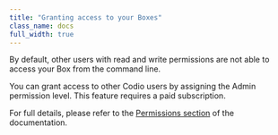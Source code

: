 ```yaml
---
title: "Granting access to your Boxes"
class_name: docs
full_width: true
---
```


By default, other users with read and write permissions are not able to access your Box from the command line.

You can grant access to other Codio users by assigning the Admin permission level. This feature requires a paid subscription.

For full details, please refer to the [Permissions section](/docs/ide/customization/permissions) of the documentation.